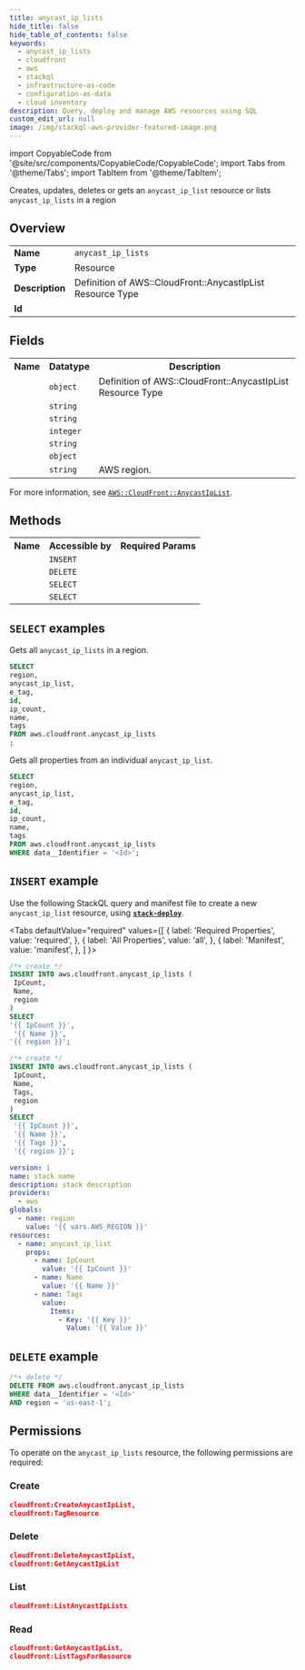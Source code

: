 ```yaml
---
title: anycast_ip_lists
hide_title: false
hide_table_of_contents: false
keywords:
  - anycast_ip_lists
  - cloudfront
  - aws
  - stackql
  - infrastructure-as-code
  - configuration-as-data
  - cloud inventory
description: Query, deploy and manage AWS resources using SQL
custom_edit_url: null
image: /img/stackql-aws-provider-featured-image.png
---
```


import CopyableCode from '@site/src/components/CopyableCode/CopyableCode';
import Tabs from '@theme/Tabs';
import TabItem from '@theme/TabItem';

Creates, updates, deletes or gets an <code>anycast_ip_list</code> resource or lists <code>anycast_ip_lists</code> in a region

## Overview
<table>
<tbody>
<tr><td><b>Name</b></td><td><code>anycast_ip_lists</code></td></tr>
<tr><td><b>Type</b></td><td>Resource</td></tr>
<tr><td><b>Description</b></td><td>Definition of AWS::CloudFront::AnycastIpList Resource Type</td></tr>
<tr><td><b>Id</b></td><td><CopyableCode code="aws.cloudfront.anycast_ip_lists" /></td></tr>
</tbody>
</table>

## Fields
<table>
<tbody>
<tr><th>Name</th><th>Datatype</th><th>Description</th></tr><tr><td><CopyableCode code="anycast_ip_list" /></td><td><code>object</code></td><td>Definition of AWS::CloudFront::AnycastIpList Resource Type</td></tr>
<tr><td><CopyableCode code="e_tag" /></td><td><code>string</code></td><td></td></tr>
<tr><td><CopyableCode code="id" /></td><td><code>string</code></td><td></td></tr>
<tr><td><CopyableCode code="ip_count" /></td><td><code>integer</code></td><td></td></tr>
<tr><td><CopyableCode code="name" /></td><td><code>string</code></td><td></td></tr>
<tr><td><CopyableCode code="tags" /></td><td><code>object</code></td><td></td></tr>
<tr><td><CopyableCode code="region" /></td><td><code>string</code></td><td>AWS region.</td></tr>
</tbody>
</table>

For more information, see <a href="https://docs.aws.amazon.com/AWSCloudFormation/latest/UserGuide/aws-resource-cloudfront-anycastiplist.html"><code>AWS::CloudFront::AnycastIpList</code></a>.

## Methods

<table>
<tbody>
  <tr>
    <th>Name</th>
    <th>Accessible by</th>
    <th>Required Params</th>
  </tr>
  <tr>
    <td><CopyableCode code="create_resource" /></td>
    <td><code>INSERT</code></td>
    <td><CopyableCode code="IpCount, Name, region" /></td>
  </tr>
  <tr>
    <td><CopyableCode code="delete_resource" /></td>
    <td><code>DELETE</code></td>
    <td><CopyableCode code="data__Identifier, region" /></td>
  </tr>
  <tr>
    <td><CopyableCode code="list_resources" /></td>
    <td><code>SELECT</code></td>
    <td><CopyableCode code="region" /></td>
  </tr>
  <tr>
    <td><CopyableCode code="get_resource" /></td>
    <td><code>SELECT</code></td>
    <td><CopyableCode code="data__Identifier, region" /></td>
  </tr>
</tbody>
</table>

## `SELECT` examples
Gets all <code>anycast_ip_lists</code> in a region.
```sql
SELECT
region,
anycast_ip_list,
e_tag,
id,
ip_count,
name,
tags
FROM aws.cloudfront.anycast_ip_lists
;
```
Gets all properties from an individual <code>anycast_ip_list</code>.
```sql
SELECT
region,
anycast_ip_list,
e_tag,
id,
ip_count,
name,
tags
FROM aws.cloudfront.anycast_ip_lists
WHERE data__Identifier = '<Id>';
```

## `INSERT` example

Use the following StackQL query and manifest file to create a new <code>anycast_ip_list</code> resource, using [__`stack-deploy`__](https://pypi.org/project/stack-deploy/).

<Tabs
    defaultValue="required"
    values={[
      { label: 'Required Properties', value: 'required', },
      { label: 'All Properties', value: 'all', },
      { label: 'Manifest', value: 'manifest', },
    ]
}>
<TabItem value="required">

```sql
/*+ create */
INSERT INTO aws.cloudfront.anycast_ip_lists (
 IpCount,
 Name,
 region
)
SELECT 
'{{ IpCount }}',
 '{{ Name }}',
'{{ region }}';
```
</TabItem>
<TabItem value="all">

```sql
/*+ create */
INSERT INTO aws.cloudfront.anycast_ip_lists (
 IpCount,
 Name,
 Tags,
 region
)
SELECT 
 '{{ IpCount }}',
 '{{ Name }}',
 '{{ Tags }}',
 '{{ region }}';
```
</TabItem>
<TabItem value="manifest">

```yaml
version: 1
name: stack name
description: stack description
providers:
  - aws
globals:
  - name: region
    value: '{{ vars.AWS_REGION }}'
resources:
  - name: anycast_ip_list
    props:
      - name: IpCount
        value: '{{ IpCount }}'
      - name: Name
        value: '{{ Name }}'
      - name: Tags
        value:
          Items:
            - Key: '{{ Key }}'
              Value: '{{ Value }}'

```
</TabItem>
</Tabs>

## `DELETE` example

```sql
/*+ delete */
DELETE FROM aws.cloudfront.anycast_ip_lists
WHERE data__Identifier = '<Id>'
AND region = 'us-east-1';
```

## Permissions

To operate on the <code>anycast_ip_lists</code> resource, the following permissions are required:

### Create
```json
cloudfront:CreateAnycastIpList,
cloudfront:TagResource
```

### Delete
```json
cloudfront:DeleteAnycastIpList,
cloudfront:GetAnycastIpList
```

### List
```json
cloudfront:ListAnycastIpLists
```

### Read
```json
cloudfront:GetAnycastIpList,
cloudfront:ListTagsForResource
```
